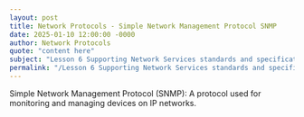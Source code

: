 ```yaml
---
layout: post
title: Network Protocols - Simple Network Management Protocol SNMP
date: 2025-01-10 12:00:00 -0000
author: Network Protocols
quote: "content here"
subject: "Lesson 6 Supporting Network Services standards and specifications"
permalink: "/Lesson 6 Supporting Network Services standards and specifications/Network Protocols/Network Protocols - Simple Network Management Protocol SNMP"
---
```


Simple Network Management Protocol (SNMP): A protocol used for monitoring and managing devices on IP networks.
